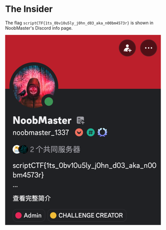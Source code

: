 # The Insider


The flag `scriptCTF{1ts_0bv10u5ly_j0hn_d03_aka_n00bm4573r}` is shown in NoobMaster's Discord info page.

![](the-insider.png)
